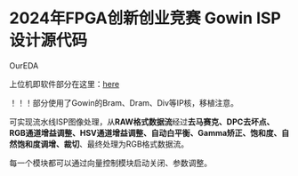 # 2024年FPGA创新创业竞赛 Gowin ISP设计源代码

OurEDA

上位机即软件部分在这里：[here](https://github.com/Alivenderwww/OurEDA-Gowin-ISP-Software-Deigin)

！！！部分使用了Gowin的Bram、Dram、Div等IP核，移植注意。

可实现流水线ISP图像处理，从**RAW格式数据流**经过**去马赛克、DPC去坏点、RGB通道增益调整、HSV通道增益调整、自动白平衡、Gamma矫正、饱和度、自然饱和度调增、裁切**、最终处理为RGB格式数据流。

每一个模块都可以通过向量控制模块启动关闭、参数调整。